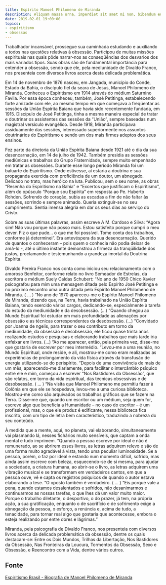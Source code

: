```yaml
---
title: Espírito Manoel Philomeno de Miranda
description: Aliquam massa urna, imperdiet sit amet mi non, bibendum euismod est.
date: 2019-02-01 19:00:00
topics: 
- espiritismo
- obsessao
---
```


Trabalhador incansável, prossegue sua caminhada estudando e auxiliando a todos
nas questões relativas à obsessão. Participou de muitas missões espirituais nas
quais pôde narrar-nos as conseqüências dos desvarios dos mais variados tipos.
Suas obras são de fundamental importância para entender a obsessão, sendo que
ele, pela mediunidade de Divaldo Franco, nos presenteia com diversos livros
acerca desta delicada problemática.

Em 14 de novembro de 1876 nasceu, em Jangada, município do Conde, Estado da
Bahia, o discípulo fiel da seara de Jesus, Manoel Philomeno de Miranda.
Conheceu o Espiritismo em 1914 através do médium Saturnino Favila. Por essa
época conheceu, também, José Petitinga, estabelecendo forte amizade com ele, ao
mesmo tempo em que começava a freqüentar as sessões da União Espírita Baiana que
havia sido recentemente fundada, em 1915. Discípulo de José Petitinga, tinha a
mesma maneira especial de tratar e doutrinar os assistentes das sessões da
“União”, sempre baseadas num magistral versículo evangélico. Desde 1918, Miranda
participava assiduamente das sessões, interessado superiormente nos assuntos
doutrinários do Espiritismo e sendo um dos mais firmes adeptos dos seus ensinos.

Fez parte da diretoria da União Espírita Baiana desde 1921 até o dia da sua
desencarnação, em 14 de julho de 1942. Também presidia as sessões mediúnicas e
trabalhos do Grupo Fraternidade, sempre muito empenhado em tratar as obsessões.
Durante esse longo período Miranda foi um baluarte do Espiritismo. Onde
estivesse, aí estaria a doutrina e sua propaganda exercida com proficiência de
um doutor, um abnegado. Delicado no trato, mas heróico na luta. Publicou, sem o
seu nome, as obras “Resenha do Espiritismo na Bahia” e “Excertos que justificam
o Espiritismo”, além do opúsculo “Porque sou Espírita” em resposta ao Pe.
Huberto Rohden. Sofrendo do coração, subia as escadas a fim de não faltar às
sessões, sorrindo e sempre animado. Queria extinguir-se no seu cumprimento.
Sentia imensa alegria em dar os seus dias ao serviço do Cristo.

Sobre as suas últimas palavras, assim escreve A M. Cardoso e Silva: “Agora sim!
Não vou porque não posso mais. Estou satisfeito porque cumpri o meu dever. Fiz o
que pude… o que me foi possível. Tome conta dos trabalhos, conforme já
determinei”. Era antevéspera da sua desencarnação. Querido de quantos o
conheceram – pois quem o conhecia não podia deixar de amá-lo -, até o último
instante demonstrou a firmeza da tranqüilidade dos justos, proclamando e
testemunhando a grandeza imortal da Doutrina Espírita.

Divaldo Pereira Franco nos conta como iniciou seu relacionamento com o amoroso
Benfeitor, conforme relato no livro Semeador de Estrelas, da escritora e médium
Suely Caldas Schubert: “No ano de 1950 Chico Xavier psicografou para mim uma
mensagem ditada pelo Espírito José Petitinga e no próximo encontro uma outra
ditada pelo Espírito Manoel Philomeno de Miranda. ( … ) “No ano de 1970
apareceu-me o Espírito Manoel Philomeno de Miranda, dizendo que, na Terra, havia
trabalhado na União Espírita Baiana, tendo exercido vários cargos, dedicando-se,
especialmente à tarefa do estudo da mediunidade e da desobsessão.  (…) “Quando
chegou ao Mundo Espiritual foi estudar em mais profundidade as alienações por
obsessão e as técnicas correspondentes da desobsessão. (…) “Convidado por Joanna
de ngelis, para trazer o seu contributo em torno da mediunidade, da obsessão e
desobsessão, ele ficou quase trinta anos realizando estudos e pesquisas e
elaborando trabalhos que mais tarde iria enfeixar em livros. (…) “Ao me
aparecer, então, pela primeira vez, disse-me que gostaria de escrever por meu
intermédio. “Levou-me a uma reunião, no Mundo Espiritual, onde reside, e ali,
mostrou-me como eram realizadas as experiências de prolongamento da vida física
através da transfusão de energia utilizando-se do perispírito.  “Depois de uma
convivência de mais de um mês, aparecendo-me diariamente, para facilitar o
intercâmbio psíquico entre ele e mim, começou a escrever “Nos Bastidores da
Obsessão”, que são relatos, em torno da vida espiritual, das técnicas obsessivas
e de desobsessão. ( … ) “Na visita que Manoel Philomeno me permitiu fazer à
Colônia em que ele se hospedava, levou-me a uma curiosa biblioteca. Mostrou-me
como são arquivados os trabalhos gráficos que se fazem na Terra. Disse-me que,
quando um escritor ou um médium, seja quem for, escreve algo que beneficia a
Humanidade – no caso do escritor – é um profissional, mas, o que ele produz é
edificante, nessa biblioteca fica inscrito, com um tipo de letra bem
característico, traduzindo a nobreza do seu conteúdo.

À medida que a mente, aqui, no planeta, vai elaborando, simultaneamente vai
plasmando lá, nesses fichários muito sensíveis, que captam a onda mental e tudo
imprimem. “Quando a pessoa escreve por ideal e não é remunerado, ao se abrirem
esses livros, as letras adquirem relevo e são de uma forma muito agradável à
vista, tendo uma peculiar luminosidade. Se a pessoa, porém, o faz por ideal e
estando num momento difícil, sofrido, mas ainda assim escreve com beleza,
esquecendo-se de si mesma, para ajudar a sociedade, a criatura humana, ao
abrir-se o livro, as letras adquirem uma vibração musical e se transformam em
verdadeiros cantos, em que a pessoa ouve, vê e capta os registros psíquicos de
quando o autor estava elaborando a tese. “O oposto também é verdadeiro. ( … )
“Eis porque vale a pena, quando estamos desalentados e sofridos, não
desanimarmos e continuarmos as nossas tarefas, o que lhes dá um valor muito
maior. Porque o trabalho diletante, o desportivo, o do prazer, já tem, na
própria ação, a sua gratificação, enquanto o de sacrifício e de sofrimento exige
a abnegação da pessoa, o esforço, a renúncia e, acima de tudo, a tenacidade,
para tornar real algo que gostaria que acontecesse, embora o esteja realizando
por entre dores e lágrimas.” 


Miranda, pela psicografia de Divaldo Franco, nos presenteia com diversos livros
acerca da delicada problemática da obsessão, dentre os quais destacam-se: Entre
os Dois Mundos, Trilhas da Libertação, Nos Bastidores da Obsessão, Nas
Fronteiras da Loucura, Tormentos da Obsessão, Sexo e Obsessão, e Reencontro com
a Vida, dentre vários outros.

## Fonte
[Espiritismo Brasil - Biografia de Manoel Philomeno de Miranda](http://www.espiritismobrasil.com/biografia-de-manoel-philomeno-de-miranda/)
